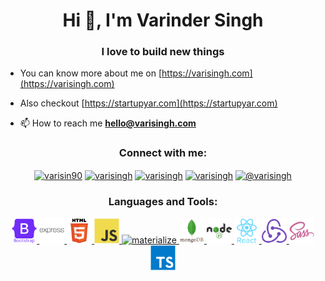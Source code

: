 <h1 align="center">Hi 👋, I'm Varinder Singh</h1>
<h3 align="center">I love to build new things</h3>

- You can know more about me on [https://varisingh.com](https://varisingh.com)

- Also checkout [https://startupyar.com](https://startupyar.com)

- 📫 How to reach me **hello@varisingh.com**

<h3 align="center">Connect with me:</h3>
<p align="center">
<a href="https://twitter.com/varisin90" target="blank"><img align="center" src="https://cdn.jsdelivr.net/npm/simple-icons@3.0.1/icons/twitter.svg" alt="varisin90" height="30" width="40" /></a>
<a href="https://linkedin.com/in/varisingh" target="blank"><img align="center" src="https://cdn.jsdelivr.net/npm/simple-icons@3.0.1/icons/linkedin.svg" alt="varisingh" height="30" width="40" /></a>
<a href="https://stackoverflow.com/users/varisingh" target="blank"><img align="center" src="https://cdn.jsdelivr.net/npm/simple-icons@3.0.1/icons/stackoverflow.svg" alt="varisingh" height="30" width="40" /></a>
<a href="https://instagram.com/varisingh" target="blank"><img align="center" src="https://cdn.jsdelivr.net/npm/simple-icons@3.0.1/icons/instagram.svg" alt="varisingh" height="30" width="40" /></a>
<a href="https://medium.com/@varisingh" target="blank"><img align="center" src="https://cdn.jsdelivr.net/npm/simple-icons@3.0.1/icons/medium.svg" alt="@varisingh" height="30" width="40" /></a>
</p>

<h3 align="center">Languages and Tools:</h3>
<p align="center"> <a href="https://getbootstrap.com" target="_blank"> <img src="https://raw.githubusercontent.com/devicons/devicon/master/icons/bootstrap/bootstrap-plain-wordmark.svg" alt="bootstrap" width="40" height="40"/> </a> <a href="https://expressjs.com" target="_blank"> <img src="https://raw.githubusercontent.com/devicons/devicon/master/icons/express/express-original-wordmark.svg" alt="express" width="40" height="40"/> </a> <a href="https://www.w3.org/html/" target="_blank"> <img src="https://raw.githubusercontent.com/devicons/devicon/master/icons/html5/html5-original-wordmark.svg" alt="html5" width="40" height="40"/> </a> <a href="https://developer.mozilla.org/en-US/docs/Web/JavaScript" target="_blank"> <img src="https://raw.githubusercontent.com/devicons/devicon/master/icons/javascript/javascript-original.svg" alt="javascript" width="40" height="40"/> </a> <a href="https://materializecss.com/" target="_blank"> <img src="https://raw.githubusercontent.com/prplx/svg-logos/5585531d45d294869c4eaab4d7cf2e9c167710a9/svg/materialize.svg" alt="materialize" width="40" height="40"/> </a> <a href="https://www.mongodb.com/" target="_blank"> <img src="https://raw.githubusercontent.com/devicons/devicon/master/icons/mongodb/mongodb-original-wordmark.svg" alt="mongodb" width="40" height="40"/> </a> <a href="https://nodejs.org" target="_blank"> <img src="https://raw.githubusercontent.com/devicons/devicon/master/icons/nodejs/nodejs-original-wordmark.svg" alt="nodejs" width="40" height="40"/> </a> <a href="https://reactjs.org/" target="_blank"> <img src="https://raw.githubusercontent.com/devicons/devicon/master/icons/react/react-original-wordmark.svg" alt="react" width="40" height="40"/> </a> <a href="https://redux.js.org" target="_blank"> <img src="https://raw.githubusercontent.com/devicons/devicon/master/icons/redux/redux-original.svg" alt="redux" width="40" height="40"/> </a> <a href="https://sass-lang.com" target="_blank"> <img src="https://raw.githubusercontent.com/devicons/devicon/master/icons/sass/sass-original.svg" alt="sass" width="40" height="40"/> </a> <a href="https://www.typescriptlang.org/" target="_blank"> <img src="https://raw.githubusercontent.com/devicons/devicon/master/icons/typescript/typescript-original.svg" alt="typescript" width="40" height="40"/> </a> </p>

